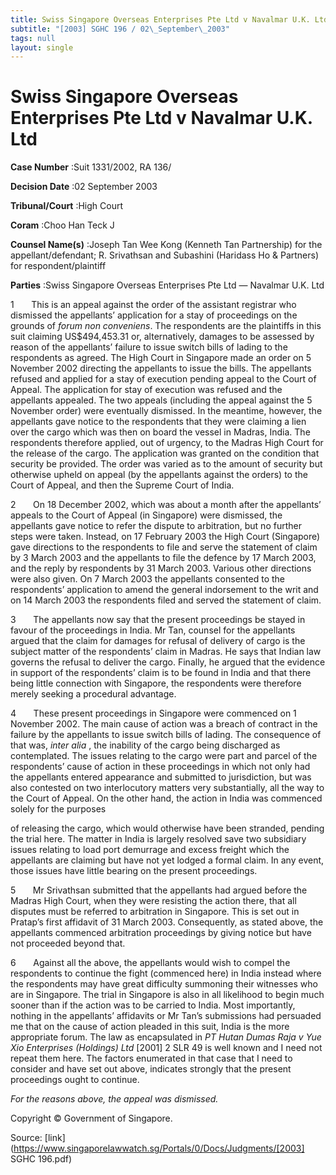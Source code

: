 ```yaml
---
title: Swiss Singapore Overseas Enterprises Pte Ltd v Navalmar U.K. Ltd
subtitle: "[2003] SGHC 196 / 02\_September\_2003"
tags: null
layout: single
---
```

# Swiss Singapore Overseas Enterprises Pte Ltd v Navalmar U.K. Ltd 



**Case Number** :Suit 1331/2002, RA 136/ 

**Decision Date** :02 September 2003 

**Tribunal/Court** :High Court 

**Coram** :Choo Han Teck J 

**Counsel Name(s)** :Joseph Tan Wee Kong (Kenneth Tan Partnership) for the appellant/defendant; R. Srivathsan and Subashini (Haridass Ho & Partners) for respondent/plaintiff 

**Parties** :Swiss Singapore Overseas Enterprises Pte Ltd — Navalmar U.K. Ltd 

1       This is an appeal against the order of the assistant registrar who dismissed the appellants’ application for a stay of proceedings on the grounds of _forum non conveniens_. The respondents are the plaintiffs in this suit claiming US$494,453.31 or, alternatively, damages to be assessed by reason of the appellants’ failure to issue switch bills of lading to the respondents as agreed. The High Court in Singapore made an order on 5 November 2002 directing the appellants to issue the bills. The appellants refused and applied for a stay of execution pending appeal to the Court of Appeal. The application for stay of execution was refused and the appellants appealed. The two appeals (including the appeal against the 5 November order) were eventually dismissed. In the meantime, however, the appellants gave notice to the respondents that they were claiming a lien over the cargo which was then on board the vessel in Madras, India. The respondents therefore applied, out of urgency, to the Madras High Court for the release of the cargo. The application was granted on the condition that security be provided. The order was varied as to the amount of security but otherwise upheld on appeal (by the appellants against the orders) to the Court of Appeal, and then the Supreme Court of India. 

2       On 18 December 2002, which was about a month after the appellants’ appeals to the Court of Appeal (in Singapore) were dismissed, the appellants gave notice to refer the dispute to arbitration, but no further steps were taken. Instead, on 17 February 2003 the High Court (Singapore) gave directions to the respondents to file and serve the statement of claim by 3 March 2003 and the appellants to file the defence by 17 March 2003, and the reply by respondents by 31 March 2003. Various other directions were also given. On 7 March 2003 the appellants consented to the respondents’ application to amend the general indorsement to the writ and on 14 March 2003 the respondents filed and served the statement of claim. 

3       The appellants now say that the present proceedings be stayed in favour of the proceedings in India. Mr Tan, counsel for the appellants argued that the claim for damages for refusal of delivery of cargo is the subject matter of the respondents’ claim in Madras. He says that Indian law governs the refusal to deliver the cargo. Finally, he argued that the evidence in support of the respondents’ claim is to be found in India and that there being little connection with Singapore, the respondents were therefore merely seeking a procedural advantage. 

4       These present proceedings in Singapore were commenced on 1 November 2002. The main cause of action was a breach of contract in the failure by the appellants to issue switch bills of lading. The consequence of that was, _inter alia_ , the inability of the cargo being discharged as contemplated. The issues relating to the cargo were part and parcel of the respondents’ cause of action in these proceedings in which not only had the appellants entered appearance and submitted to jurisdiction, but was also contested on two interlocutory matters very substantially, all the way to the Court of Appeal. On the other hand, the action in India was commenced solely for the purposes 


of releasing the cargo, which would otherwise have been stranded, pending the trial here. The matter in India is largely resolved save two subsidiary issues relating to load port demurrage and excess freight which the appellants are claiming but have not yet lodged a formal claim. In any event, those issues have little bearing on the present proceedings. 

5       Mr Srivathsan submitted that the appellants had argued before the Madras High Court, when they were resisting the action there, that all disputes must be referred to arbitration in Singapore. This is set out in Pratap’s first affidavit of 31 March 2003. Consequently, as stated above, the appellants commenced arbitration proceedings by giving notice but have not proceeded beyond that. 

6       Against all the above, the appellants would wish to compel the respondents to continue the fight (commenced here) in India instead where the respondents may have great difficulty summoning their witnesses who are in Singapore. The trial in Singapore is also in all likelihood to begin much sooner than if the action was to be carried to India. Most importantly, nothing in the appellants’ affidavits or Mr Tan’s submissions had persuaded me that on the cause of action pleaded in this suit, India is the more appropriate forum. The law as encapsulated in _PT Hutan Dumas Raja v Yue Xio Enterprises (Holdings) Ltd_ [2001] 2 SLR 49 is well known and I need not repeat them here. The factors enumerated in that case that I need to consider and have set out above, indicates strongly that the present proceedings ought to continue. 

_For the reasons above, the appeal was dismissed._ 

 Copyright © Government of Singapore. 


Source: [link](https://www.singaporelawwatch.sg/Portals/0/Docs/Judgments/[2003] SGHC 196.pdf)
